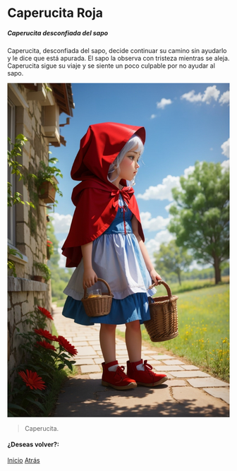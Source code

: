# Caperucita Roja
##### Caperucita desconfiada del sapo

Caperucita, desconfiada del sapo, decide continuar su camino sin ayudarlo y le dice que está apurada. El sapo la observa con tristeza mientras se aleja. Caperucita sigue su viaje y se siente un poco culpable por no ayudar al sapo.


![](https://raw.githubusercontent.com/Linita-Arenas/Guion/main/Caperucita%20Roja/Inicio/img/DreamShaper_v7_On_the_way_to_the_sidewalk_Little_Red_Riding_Ho_0.jpg)

> Caperucita.

#### ¿Deseas volver?:
[Inicio](https://github.com/Linita-Arenas/Guion/blob/develop/README.md "Inicio")
[Atrás](https://github.com/Linita-Arenas/Guion/blob/main/Caperucita%20Roja/Inicio/1/1.1.md "Atrás")
